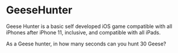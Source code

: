 # GeeseHunter
Geese Hunter is a basic self developed iOS game compatible with all iPhones after iPhone 11, inclusive, and compatible with all iPads.

As a Geese hunter, in how many seconds can you hunt 30 Geese?
